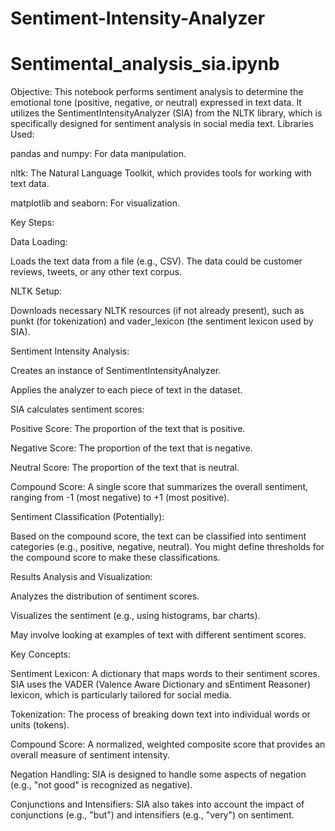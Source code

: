 # Sentiment-Intensity-Analyzer
#  Sentimental_analysis_sia.ipynb

Objective: This notebook performs sentiment analysis to determine the emotional tone (positive, negative, or neutral) expressed in text data. It utilizes the SentimentIntensityAnalyzer (SIA) from the NLTK library, which is specifically designed for sentiment analysis in social media text.
Libraries Used:

pandas and numpy: For data manipulation.

nltk: The Natural Language Toolkit, which provides tools for working with text data.

matplotlib and seaborn: For visualization.

Key Steps:

Data Loading:

Loads the text data from a file (e.g., CSV). The data could be customer reviews, tweets, or any other text corpus.

NLTK Setup:

Downloads necessary NLTK resources (if not already present), such as punkt (for tokenization) and vader_lexicon (the sentiment lexicon used by SIA).

Sentiment Intensity Analysis:

Creates an instance of SentimentIntensityAnalyzer.

Applies the analyzer to each piece of text in the dataset.

SIA calculates sentiment scores:

Positive Score: The proportion of the text that is positive.

Negative Score: The proportion of the text that is negative.

Neutral Score: The proportion of the text that is neutral.

Compound Score: A single score that summarizes the overall sentiment, ranging from -1 (most negative) to +1 (most positive).

Sentiment Classification (Potentially):

Based on the compound score, the text can be classified into sentiment categories (e.g., positive, negative, neutral). You might define thresholds for the compound score to make these classifications.

Results Analysis and Visualization:

Analyzes the distribution of sentiment scores.

Visualizes the sentiment (e.g., using histograms, bar charts).

May involve looking at examples of text with different sentiment scores.

Key Concepts:

Sentiment Lexicon: A dictionary that maps words to their sentiment scores. SIA uses the VADER (Valence Aware Dictionary and sEntiment Reasoner) lexicon, which is particularly tailored for social media.

Tokenization: The process of breaking down text into individual words or units (tokens).

Compound Score: A normalized, weighted composite score that provides an overall measure of sentiment intensity.

Negation Handling: SIA is designed to handle some aspects of negation (e.g., "not good" is recognized as negative).

Conjunctions and Intensifiers: SIA also takes into account the impact of conjunctions (e.g., "but") and intensifiers (e.g., "very") on sentiment.
